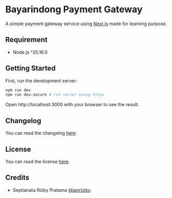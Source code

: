 # Bayarindong Payment Gateway

A simple payment gateway service using [Next.js](https://nextjs.org) made for learning purpose.

## Requirement

- Node.js ^20.16.0

## Getting Started

First, run the development server:

```bash
npm run dev
npm run dev:secure # run server using https
```

Open http://localhost:3000 with your browser to see the result.

## Changelog

You can read the changelog [here](CHANGELOG.md).

## License

You can read the license [here](LICENSE.md).

## Credits

- Septianata Rizky Pratama [@ianriizky](https://github.com/ianriizky).
